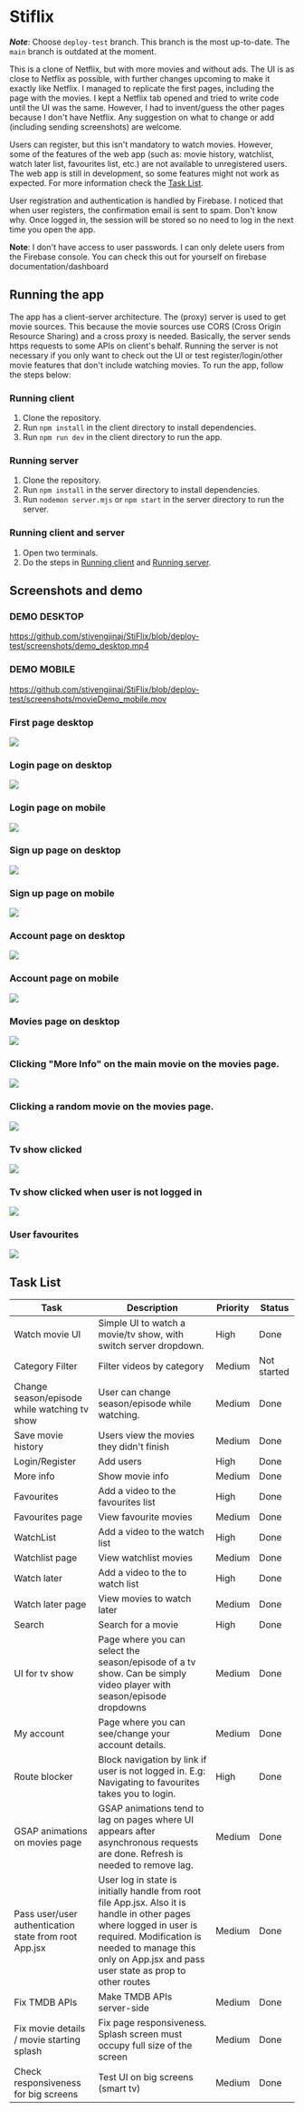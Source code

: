 # Stiflix

***Note***: Choose `deploy-test` branch. This branch is the most up-to-date. The `main` branch is outdated at the moment.

This is a clone of Netflix, but with more movies and without ads. The UI is as close
to Netflix as possible, with further changes upcoming to make it exactly like Netflix. I managed
to replicate the first pages, including the page with the movies. I kept a Netflix tab opened and
tried to write code until the UI was the same. However, I had to invent/guess the other 
pages because I don't have Netflix. Any suggestion on what to change or add (including sending screenshots)
are welcome.

Users can register, but this isn't mandatory to watch movies. However, some of the features
of the web app (such as: movie history, watchlist, watch later list, favourites list, etc.) 
are not available to unregistered users. The web app is still in development, so some features
might not work as expected. For more information check the [Task List](#task-list).

User registration and authentication is handled by Firebase. I noticed that when user registers, 
the confirmation email is sent to spam. Don't know why. Once logged in, the session will be stored
so no need to log in the next time you open the app.

**Note**: I don't have access to user passwords. I can only delete users from the Firebase console. You can check this out for yourself on firebase documentation/dashboard

## Running the app
The app has a client-server architecture. The (proxy) server is used to get movie sources. This because
the movie sources use CORS (Cross Origin Resource Sharing) and a cross proxy is needed. Basically, the server
sends https requests to some APIs on client's behalf. Running the server
is not necessary if you only want to check out the UI or test register/login/other movie features that
don't include watching movies. To run the app, follow the steps below:

### Running client

1. Clone the repository.
2. Run `npm install` in the client directory to install dependencies.
3. Run `npm run dev` in the client directory to run the app.

### Running server

1. Clone the repository.
2. Run `npm install` in the server directory to install dependencies.
3. Run `nodemon server.mjs` or `npm start` in the server directory to run the server.

### Running client and server

1. Open two terminals.
2. Do the steps in [Running client](#running-client) and [Running server](#running-server).

## Screenshots and demo

### DEMO DESKTOP
https://github.com/stivengjinaj/StiFlix/blob/deploy-test/screenshots/demo_desktop.mp4

### DEMO MOBILE
https://github.com/stivengjinaj/StiFlix/blob/deploy-test/screenshots/movieDemo_mobile.mov

### First page desktop
![](/screenshots/initialPage_desktop.png)
### Login page on desktop
![](/screenshots/loginPage_desktop.png)
### Login page on mobile
![](/screenshots/loginPage_mobile.png)  
### Sign up page on desktop
![](/screenshots/signupPage_desktop.png)
### Sign up page on mobile
![](/screenshots/signupPage_mobile.png)
### Account page on desktop
![](/screenshots/accountPage_desktop.png)
### Account page on mobile
![](/screenshots/accountPage_mobile.png)
### Movies page on desktop
![](/screenshots/moviesPage_desktop.png)
### Clicking "More Info" on the main movie on the movies page.
![](/screenshots/moreinfo_desktop.png)
### Clicking a random movie on the movies page.
![](/screenshots/movieClicked_desktop.png)
### Tv show clicked
![](/screenshots/tvshowClicked_desktop.png)
### Tv show clicked when user is not logged in
![](/screenshots/notLoggedIn_desktop.png)
### User favourites
![](/screenshots/userFavourites_desktop.png)



## Task List

| Task                                                  | Description                                                                                                                                                                                                                        | Priority | Status      |
|-------------------------------------------------------|------------------------------------------------------------------------------------------------------------------------------------------------------------------------------------------------------------------------------------|----------|-------------|
| Watch movie UI                                        | Simple UI to watch a movie/tv show, with switch server dropdown.                                                                                                                                                                   | High     | Done        |
| Category Filter                                       | Filter videos by category                                                                                                                                                                                                          | Medium   | Not started |
| Change season/episode while watching tv show          | User can change season/episode while watching.                                                                                                                                                                                     | Medium   | Done        |
| Save movie history                                    | Users view the movies they didn't finish                                                                                                                                                                                           | Medium   | Done        |
| Login/Register                                        | Add users                                                                                                                                                                                                                          | High     | Done        |
| More info                                             | Show movie info                                                                                                                                                                                                                    | Medium   | Done        |
| Favourites                                            | Add a video to the favourites list                                                                                                                                                                                                 | High     | Done        |
| Favourites page                                       | View favourite movies                                                                                                                                                                                                              | Medium   | Done        |
| WatchList                                             | Add a video to the watch list                                                                                                                                                                                                      | High     | Done        |
| Watchlist page                                        | View watchlist movies                                                                                                                                                                                                              | Medium   | Done        |
| Watch later                                           | Add a video to the to watch list                                                                                                                                                                                                   | High     | Done        |
| Watch later page                                      | View movies to watch later                                                                                                                                                                                                         | Medium   | Done        |
| Search                                                | Search for a movie                                                                                                                                                                                                                 | High     | Done        |
| UI for tv show                                        | Page where you can select the season/episode of a tv show. Can be simply video player with season/episode dropdowns                                                                                                                | Medium   | Done        |
| My account                                            | Page where you can see/change your account details.                                                                                                                                                                                | Medium   | Done        |
| Route blocker                                         | Block navigation by link if user is not logged in. E.g: Navigating to favourites takes you to login.                                                                                                                               | High     | Done        |
| GSAP animations on movies page                        | GSAP animations tend to lag on pages where UI appears after asynchronous requests are done. Refresh is needed to remove lag.                                                                                                       | Medium   | Done        |
| Pass user/user authentication state from root App.jsx | User log in state is initially handle from root file App.jsx. Also it is handle in other pages where logged in user is required. Modification is needed to manage this only on App.jsx and pass user state as prop to other routes | Medium   | Done        |
| Fix TMDB APIs                                         | Make TMDB APIs server-side                                                                                                                                                                                                         | Medium   | Done        |
| Fix movie details / movie starting splash             | Fix page responsiveness. Splash screen must occupy full size of the screen                                                                                                                                                         | Medium   | Done        |
| Check responsiveness for big screens                  | Test UI on big screens (smart tv)                                                                                                                                                                                                  | Medium   | Done        |









